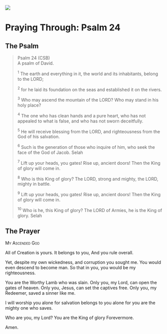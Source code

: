 <img class="intro-right" src="/images/art-paris-psalter.jpg">

# Praying Through: Psalm 24

## The Psalm

>Psalm 24 (CSB)  
><sup></sup> A psalm of David. 
>
><sup>1</sup> The earth and everything in it, the world and its inhabitants, belong to the LORD; 
>
><sup>2</sup> for he laid its foundation on the seas and established it on the rivers. 
>
><sup>3</sup> Who may ascend the mountain of the LORD? Who may stand in his holy place? 
>
><sup>4</sup> The one who has clean hands and a pure heart, who has not appealed to what is false, and who has not sworn deceitfully. 
>
><sup>5</sup> He will receive blessing from the LORD, and righteousness from the God of his salvation. 
>
><sup>6</sup> Such is the generation of those who inquire of him, who seek the face of the God of Jacob. Selah 
>
><sup>7</sup> Lift up your heads, you gates! Rise up, ancient doors! Then the King of glory will come in. 
>
><sup>8</sup> Who is this King of glory? The LORD, strong and mighty, the LORD, mighty in battle. 
>
><sup>9</sup> Lift up your heads, you gates! Rise up, ancient doors! Then the King of glory will come in. 
>
><sup>10</sup> Who is he, this King of glory? The LORD of Armies, he is the King of glory. Selah

## The Prayer

<div style="font-variant: small-caps;">My Ascended God</div>

All of Creation is yours.
  It belongs to you,
  And you rule overall.

Yet, despite my own wickedness,
  and corruption
  you sought me.
  You would even descend to become man.
  So that in you,
  you would be my righteousness.

You are the Worthy Lamb who was slain.
  Only you, my Lord, can open the gates of heaven.
  Only you, Jesus, can set the captives free.
  Only you, my Redeemer, saved a sinner like me.

I will worship you alone
  for salvation belongs to you alone
  for you are the mighty one who saves.

Who are you, my Lord?
  You are the King of glory
  Forevermore.

Amen.

